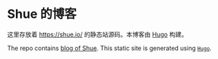 # Shue 的博客

这里存放着 https://shue.io/ 的静态站源码。本博客由 [Hugo](https://gohugo.io/) 构建。

The repo contains [blog of Shue](https://shue.io/). This static site is generated using [`Hugo`](https://gohugo.io/).
